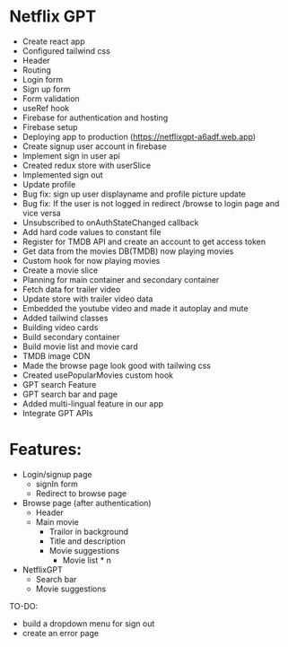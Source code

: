 # Netflix GPT

- Create react app
- Configured tailwind css
- Header
- Routing
- Login form
- Sign up form
- Form validation
- useRef hook
- Firebase for authentication and hosting
- Firebase setup
- Deploying app to production (https://netflixgpt-a6adf.web.app)
- Create signup user account in firebase
- Implement sign in user api
- Created redux store with userSlice
- Implemented sign out
- Update profile
- Bug fix: sign up user displayname and profile picture update
- Bug fix: If the user is not logged in redirect /browse to login page and vice versa
- Unsubscribed to onAuthStateChanged callback
- Add hard code values to constant file
- Register for TMDB API and create an account to get access token
- Get data from the movies DB(TMDB) now playing movies
- Custom hook for now playing movies
- Create a movie slice
- Planning for main container and secondary container
- Fetch data for trailer video
- Update store with trailer video data
- Embedded the youtube video and made it autoplay and mute
- Added tailwind classes
- Building video cards
- Build secondary container
- Build movie list and movie card
- TMDB image CDN
- Made the browse page look good with tailwing css
- Created usePopularMovies custom hook
- GPT search Feature
- GPT search bar and page
- Added multi-lingual feature in our app
- Integrate GPT APIs

# Features:

- Login/signup page
  - signIn form
  - Redirect to browse page
- Browse page (after authentication)
  - Header
  - Main movie
    - Trailor in background
    - Title and description
    - Movie suggestions
      - Movie list \* n
- NetflixGPT
  - Search bar
  - Movie suggestions

TO-DO:

- build a dropdown menu for sign out
- create an error page
